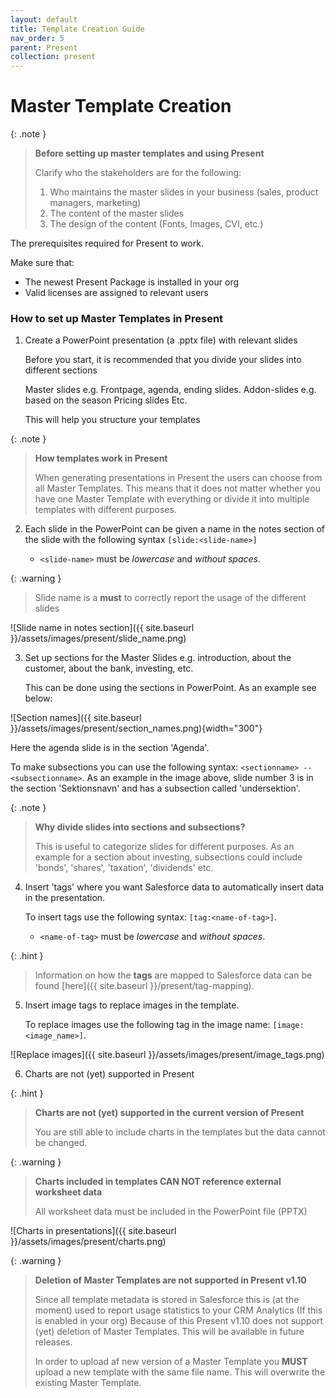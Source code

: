 ```yaml
---
layout: default
title: Template Creation Guide
nav_order: 5
parent: Present
collection: present
---
```


# Master Template Creation

{: .note }
> **Before setting up master templates and using Present**
>
> Clarify who the stakeholders are for the following:
> 1. Who maintains the master slides in your business (sales, product managers, marketing)
> 2. The content of the master slides
> 3. The design of the content (Fonts, Images, CVI, etc.)

The prerequisites required for Present to work.

Make sure that:
- The newest Present Package is installed in your org
- Valid licenses are assigned to relevant users

### How to set up Master Templates in Present

1. Create a PowerPoint presentation (a .pptx file) with relevant slides

   <procedure title="Divide your slides into different categories" id="slide-categories">
      <p>Before you start, it is recommended that you divide your slides into different sections</p>
      <step>Master slides e.g. Frontpage, agenda, ending slides.</step>
      <step>Addon-slides e.g. based on the season</step>
      <step>Pricing slides</step>
      <step>Etc.</step>
      <p>This will help you structure your templates</p>
   </procedure>

{: .note }
> **How templates work in Present**
>
> When generating presentations in Present the users can choose from all Master Templates.
> This means that it does not matter whether you have one Master Template with everything or divide it into multiple templates with different purposes.

2. Each slide in the PowerPoint can be given a name in the notes section of the slide with the following syntax
   `[slide:<slide-name>]`

   * `<slide-name>` must be _lowercase_ and _without spaces_.

{: .warning }
> Slide name is a **must** to correctly report the usage of the different slides

![Slide name in notes section]({{ site.baseurl }}/assets/images/present/slide_name.png)

3. Set up sections for the Master Slides e.g. introduction, about the customer, about the bank, investing, etc.

   This can be done using the sections in PowerPoint. As an example see below:

![Section names]({{ site.baseurl }}/assets/images/present/section_names.png){width="300"}

   Here the agenda slide is in the section 'Agenda'.

   To make subsections you can use the following syntax: `<sectionname> -- <subsectionname>`. As an example in the image above, slide number 3 is in the section 'Sektionsnavn' and has a subsection called 'undersektion'.

{: .note }
> **Why divide slides into sections and subsections?**
>
> This is useful to categorize slides for different purposes. As an example for a section about investing, subsections could include 'bonds', 'shares', 'taxation', 'dividends' etc.

4. Insert 'tags' where you want Salesforce data to automatically insert data in the presentation.

   To insert tags use the following syntax: `[tag:<name-of-tag>]`.

   * `<name-of-tag>` must be _lowercase_ and _without spaces_.

{: .hint }
> Information on how the **tags** are mapped to Salesforce data can be found [here]({{ site.baseurl }}/present/tag-mapping).

5. Insert image tags to replace images in the template.

   To replace images use the following tag in the image name: `[image:<image_name>]`.

![Replace images]({{ site.baseurl }}/assets/images/present/image_tags.png)

6. Charts are not (yet) supported in Present

{: .hint }
> **Charts are not (yet) supported in the current version of Present**
>
> You are still able to include charts in the templates but the data cannot be changed.

{: .warning }
> **Charts included in templates CAN NOT reference external worksheet data**
>
> All worksheet data must be included in the PowerPoint file (PPTX)

![Charts in presentations]({{ site.baseurl }}/assets/images/present/charts.png)

{: .warning }
> **Deletion of Master Templates are not supported in Present v1.10**
>
> Since all template metadata is stored in Salesforce this is (at the moment) used to report usage statistics to your CRM Analytics (If this is enabled in your org)
> Because of this Present v1.10 does not support (yet) deletion of Master Templates. This will be available in future releases.
> 
> In order to upload af new version of a Master Template you **MUST** upload a new template with the same file name. This will overwrite the existing Master Template.
